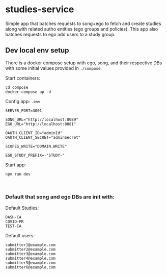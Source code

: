 # studies-service

Simple app that batches requests to song+ego to fetch and create studies along with related autho entities (ego groups and policies). This app also batches requests to ego add users to a study group.

## Dev local env setup

There is a docker compose setup with ego, song, and their respective DBs with some initial values provided in `./compose`.

Start containers:

```
cd compose
docker-compose up -d
```
Config app:
`.env`
```
SERVER_PORT=3001

SONG_URL="http://localhost:8089"
EGO_URL="http://localhost:8081"

OAUTH_CLIENT_ID="adminId"
OAUTH_CLIENT_SECRET="adminSecret"

SCOPES_WRITE="DOMAIN.WRITE"

EGO_STUDY_PREFIX=-"STUDY-"

```

Start app:

```
npm run dev
```

<br>

### Default that song and ego DBs are init with:

Default Studies:

```
DASH-CA
COVID-PR
TEST-CA
```

Default users:

```
submitter1@example.com
submitter2@example.com
submitter3@example.com
submitter4@example.com
submitter5@example.com
submitter6@example.com
```
